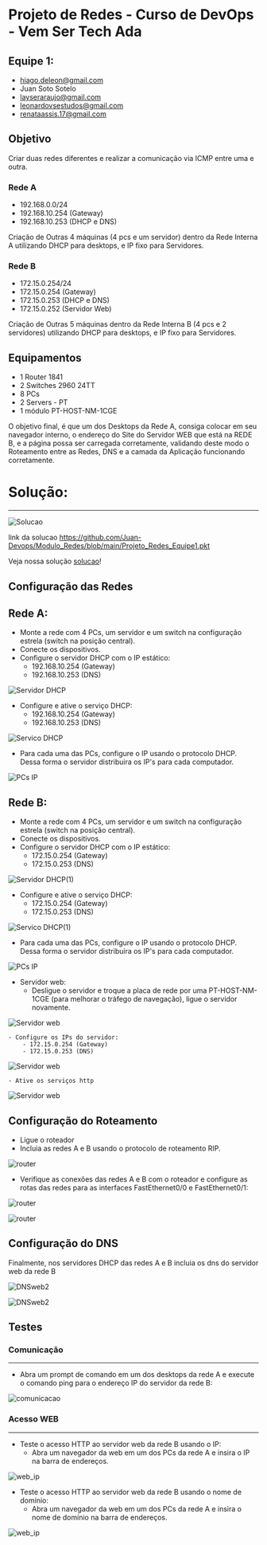 
# Projeto de Redes - Curso de DevOps - Vem Ser Tech Ada

## Equipe 1:

- hiago.deleon@gmail.com
- Juan Soto Sotelo
- layseraraujo@gmail.com
- leonardovsestudos@gmail.com
- renataassis.17@gmail.com

## Objetivo

Criar duas redes diferentes e realizar a comunicação via ICMP entre uma e outra.

### Rede A

- 192.168.0.0/24
- 192.168.10.254 (Gateway)
- 192.168.10.253 (DHCP e DNS)

Criação de Outras 4 máquinas (4 pcs e um servidor) dentro da Rede Interna A utilizando DHCP para desktops, e IP fixo para Servidores.


### Rede B

- 172.15.0.254/24 
- 172.15.0.254 (Gateway) 
- 172.15.0.253 (DHCP e DNS)
- 172.15.0.252 (Servidor Web)

Criação de Outras 5 máquinas dentro da Rede Interna B (4 pcs e 2 servidores) utilizando DHCP para desktops, e IP fixo para Servidores.

## Equipamentos

- 1 Router 1841
- 2 Switches 2960 24TT
- 8 PCs
- 2 Servers - PT
- 1 módulo PT-HOST-NM-1CGE


O objetivo final, é que um dos Desktops da Rede A, consiga colocar em seu navegador interno, o endereço do Site do Servidor WEB que está na REDE B, e a página possa ser carregada corretamente, validando deste modo o Roteamento entre as Redes, DNS e a camada da Aplicação funcionando corretamente.

# Solução:
---------

![Solucao](/files/Projeto_Redes_solucao.png)

link da solucao https://github.com/Juan-Devops/Modulo_Redes/blob/main/Projeto_Redes_Equipe1.pkt

Veja nossa solução [solucao](./abc/Projeto_Redes_Equipe1.pkt)!

## Configuração das Redes

Rede A:
-------
- Monte a rede com 4 PCs, um servidor e um switch na configuração estrela (switch na posição central).
- Conecte os dispositivos. 
- Configure o servidor DHCP com o IP estático:
    - 192.168.10.254 (Gateway)
    - 192.168.10.253 (DNS)

![Servidor DHCP](/files/server_DHCP.png)

- Configure  e ative o serviço DHCP:
    - 192.168.10.254 (Gateway)
    - 192.168.10.253 (DNS)

![Servico DHCP](/files/server_DHCP1.png)

- Para cada uma das PCs, configure o IP usando o protocolo DHCP. Dessa forma o servidor distribuira os IP's para cada computador.

![PCs IP](/files/pc1.png)



Rede B:
-------
- Monte a rede com 4 PCs, um servidor e um switch na configuração estrela (switch na posição central).
- Conecte os dispositivos.
- Configure o servidor DHCP com o IP estático:
    - 172.15.0.254 (Gateway) 
    - 172.15.0.253 (DNS)

![Servidor DHCP(1)](/files/server_DHCP(1).png)

- Configure  e ative o serviço DHCP:
    - 172.15.0.254 (Gateway) 
    - 172.15.0.253 (DNS)

![Servico DHCP(1)](/files/server_DHCP(1)1.png)

- Para cada uma das PCs, configure o IP usando o protocolo DHCP. Dessa forma o servidor distribuira os IP's para cada computador.

![PCs IP](/files/pc3(1).png)

- Servidor web:
    - Desligue o servidor e troque a placa de rede por uma PT-HOST-NM-1CGE (para melhorar o tráfego de navegação), ligue o servidor novamente.

![Servidor web](/files/server_web2ada.png)

    - Configure os IPs do servidor:
        - 172.15.0.254 (Gateway) 
        - 172.15.0.253 (DNS)
        
![Servidor web](/files/server_web2ada1.png)
        
    - Ative os serviços http
    
![Servidor web](/files/server_web2ada2.png)

## Configuração do Roteamento

- Ligue o roteador
- Incluia as redes A e B usando o protocolo de roteamento RIP.

![router](/files/router_ring.png)

- Verifique as conexões das redes A e B com o roteador e  configure as rotas das redes para as interfaces FastEthernet0/0 e FastEthernet0/1:

![router](/files/router.png)

![router](/files/router1.png)

## Configuração do DNS

Finalmente, nos servidores DHCP das redes A e B incluia os dns do servidor web da rede B

![DNSweb2](/files/server_DHCP2.png)


![DNSweb2](/files/server_DHCP(1)2.png)
  

## Testes

### Comunicação
---------------

- Abra um prompt de comando em um dos desktops da rede A e execute o comando ping para o endereço IP do servidor da rede B:

![comunicacao](/files/ping_pc0.png)


### Acesso WEB
---------------

- Teste o acesso HTTP ao servidor web da rede B usando o IP:
    - Abra um navegador da web em um dos PCs da rede A e insira o IP na barra de endereços.

![web_ip](/files/pc3webada.png)

- Teste o acesso HTTP ao servidor web da rede B usando o nome de domínio:
    - Abra um navegador da web em um dos PCs da rede A e insira o nome de domínio na barra de endereços.

![web_ip](/files/pc3webada1.png)
